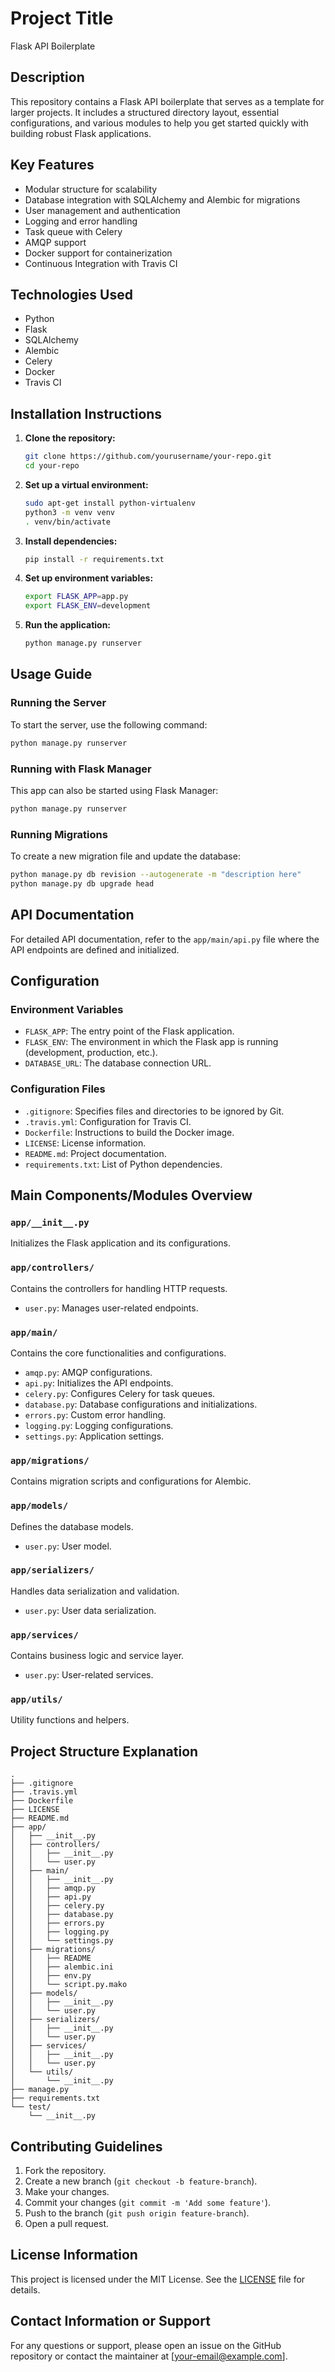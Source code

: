 # Project Title

Flask API Boilerplate

## Description

This repository contains a Flask API boilerplate that serves as a template for larger projects. It includes a structured directory layout, essential configurations, and various modules to help you get started quickly with building robust Flask applications.

## Key Features

- Modular structure for scalability
- Database integration with SQLAlchemy and Alembic for migrations
- User management and authentication
- Logging and error handling
- Task queue with Celery
- AMQP support
- Docker support for containerization
- Continuous Integration with Travis CI

## Technologies Used

- Python
- Flask
- SQLAlchemy
- Alembic
- Celery
- Docker
- Travis CI

## Installation Instructions

1. **Clone the repository:**
   ```sh
   git clone https://github.com/yourusername/your-repo.git
   cd your-repo
   ```

2. **Set up a virtual environment:**
   ```sh
   sudo apt-get install python-virtualenv
   python3 -m venv venv
   . venv/bin/activate
   ```

3. **Install dependencies:**
   ```sh
   pip install -r requirements.txt
   ```

4. **Set up environment variables:**
   ```sh
   export FLASK_APP=app.py
   export FLASK_ENV=development
   ```

5. **Run the application:**
   ```sh
   python manage.py runserver
   ```

## Usage Guide

### Running the Server

To start the server, use the following command:
```sh
python manage.py runserver
```

### Running with Flask Manager

This app can also be started using Flask Manager:
```sh
python manage.py runserver
```

### Running Migrations

To create a new migration file and update the database:
```sh
python manage.py db revision --autogenerate -m "description here"
python manage.py db upgrade head
```

## API Documentation

For detailed API documentation, refer to the `app/main/api.py` file where the API endpoints are defined and initialized.

## Configuration

### Environment Variables

- `FLASK_APP`: The entry point of the Flask application.
- `FLASK_ENV`: The environment in which the Flask app is running (development, production, etc.).
- `DATABASE_URL`: The database connection URL.

### Configuration Files

- `.gitignore`: Specifies files and directories to be ignored by Git.
- `.travis.yml`: Configuration for Travis CI.
- `Dockerfile`: Instructions to build the Docker image.
- `LICENSE`: License information.
- `README.md`: Project documentation.
- `requirements.txt`: List of Python dependencies.

## Main Components/Modules Overview

### `app/__init__.py`

Initializes the Flask application and its configurations.

### `app/controllers/`

Contains the controllers for handling HTTP requests.

- `user.py`: Manages user-related endpoints.

### `app/main/`

Contains the core functionalities and configurations.

- `amqp.py`: AMQP configurations.
- `api.py`: Initializes the API endpoints.
- `celery.py`: Configures Celery for task queues.
- `database.py`: Database configurations and initializations.
- `errors.py`: Custom error handling.
- `logging.py`: Logging configurations.
- `settings.py`: Application settings.

### `app/migrations/`

Contains migration scripts and configurations for Alembic.

### `app/models/`

Defines the database models.

- `user.py`: User model.

### `app/serializers/`

Handles data serialization and validation.

- `user.py`: User data serialization.

### `app/services/`

Contains business logic and service layer.

- `user.py`: User-related services.

### `app/utils/`

Utility functions and helpers.

## Project Structure Explanation

```
.
├── .gitignore
├── .travis.yml
├── Dockerfile
├── LICENSE
├── README.md
├── app/
│   ├── __init__.py
│   ├── controllers/
│   │   ├── __init__.py
│   │   └── user.py
│   ├── main/
│   │   ├── __init__.py
│   │   ├── amqp.py
│   │   ├── api.py
│   │   ├── celery.py
│   │   ├── database.py
│   │   ├── errors.py
│   │   ├── logging.py
│   │   └── settings.py
│   ├── migrations/
│   │   ├── README
│   │   ├── alembic.ini
│   │   ├── env.py
│   │   └── script.py.mako
│   ├── models/
│   │   ├── __init__.py
│   │   └── user.py
│   ├── serializers/
│   │   ├── __init__.py
│   │   └── user.py
│   ├── services/
│   │   ├── __init__.py
│   │   └── user.py
│   └── utils/
│       └── __init__.py
├── manage.py
├── requirements.txt
└── test/
    └── __init__.py
```

## Contributing Guidelines

1. Fork the repository.
2. Create a new branch (`git checkout -b feature-branch`).
3. Make your changes.
4. Commit your changes (`git commit -m 'Add some feature'`).
5. Push to the branch (`git push origin feature-branch`).
6. Open a pull request.

## License Information

This project is licensed under the MIT License. See the [LICENSE](LICENSE) file for details.

## Contact Information or Support

For any questions or support, please open an issue on the GitHub repository or contact the maintainer at [your-email@example.com].
